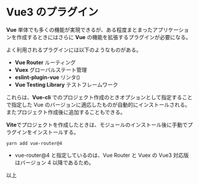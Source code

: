 # Vue3 のプラグイン

**Vue** 単体でも多くの機能が実現できるが、ある程度まとまったアプリケーションを作成するときにはさらに **Vue** の機能を拡張するプラグインが必要になる。

よく利用されるプラグインには以下のようなものがある。

- **Vue Router** ルーティング
- **Vuex** グローバルステート管理
- **eslint-plugin-vue** リンタ()
- **Vue Testing Library** テストフレームワーク

これらは、**Vue-cli** でのプロジェクト作成のときオプションとして指定することで指定した Vue のバージョンに適応したものが自動的にインストールされる。またプロジェクト作成後に追加することもできる。

**Vite**でプロジェクトを作成したときは、モジュールのインストール後に手動でプラグインをインストールする。

```shell
yarn add vue-router@4
```

- vue-router@4 と指定しているのは、Vue Router と Vuex の Vue3 対応版はバージョン 4 以降であるため。

以上
